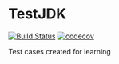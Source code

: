 # TestJDK

[![Build Status](https://travis-ci.com/akun2014/TestJDK.svg?branch=master)](https://travis-ci.com/akun2014/TestJDK)  [![codecov](https://codecov.io/gh/akun2014/TestJDK/branch/master/graph/badge.svg)](https://codecov.io/gh/akun2014/TestJDK)


Test cases created for learning
